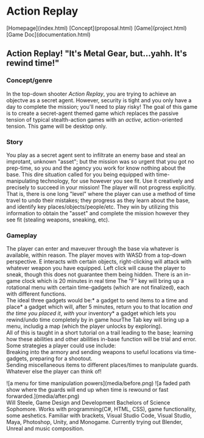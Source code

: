 # Action Replay

<nav>[Homepage](index.html) [Concept](proposal.html) [Game](project.html) [Game Doc](documentation.html)</nav>

<main id="proposal">

<div class="description" id="conceptgenre">

## Action Replay! "It's Metal Gear, but...yahh. It's rewind time!"

### Concept/genre

In the top-down shooter _Action Replay_, you are trying to achieve an objectve as a secret agent. However, security is tight and you only have a day to complete the mission; you'll need to play risky! The goal of this game is to create a secret-agent themed game which replaces the passive tension of typical stealth-action games with an _active_, action-oriented tension. This game will be desktop only.</div>

<div class="description" id="story">

### Story

You play as a secret agent sent to infiltrate an enemy base and steal an improtant, unknown "asset"; but the mission was so urgent that you got no prep-time, so you and the agency you work for know nothing about the base. This dire situation called for you being equipped with time-manipulating technology, for use however you see fit. Use it creatively and precisely to succeed in your mission! The player will not progress explicitly. That is, there is one long "level" where the player can use a method of time travel to undo their mistakes; they progress as they learn about the base, and identify key places/objects/people/etc. They win by utilizing this information to obtain the "asset" and complete the mission however they see fit (stealing weapons, sneaking, etc). </div>

<div class="description" id="gameplay">

### Gameplay

The player can enter and maveuver through the base via whatever is available, within reason. The player moves with WASD from a top-down perspective. E interacts with certain objects, right-clicking will attack with whatever weapon you have equipped. Left click will cause the player to sneak, though this does not guarantee them being hidden. There is an in-game clock which is 20 minutes in real time The "F" key will bring up a rotational menu with certain time-gadgets (which are not finalized), each with different functions.  
The ideal three gadgets would be:*   a gadget to send items to a time and place*   a gadget which will, after 5 minutes, return you to that location _and the time you placed it_, _with_ your inventory*   a gadget which lets you rewind/undo time completely by in game hourThe Tab key will bring up a menu, includig a map (which the player unlocks by exploring).  
All of this is taught in a short tutorial on a trail leading to the base; learning how these abilities and other abilities in-base function will be trial and error.  
Some strategies a player could use include:  
Breaking into the armory and sending weapons to useful locations via time-gadgets, preparing for a shootout.  
Sending miscellaneous items to different places/times to manipulate guards.  
Whatever else the player can think of!</div>

<div id="mockups">![a menu for time manipulation powers](media/before.png) ![a faded path show where the guards will end up when time is rewound or fast forwarded.](media/after.png)</div>

<div class="description" id="developerinfo">Will Steele, Game Design and Development Bachelors of Science Sophomore. Works with programming(C#, HTML, CSS), game functionality, some aeshetics. Familiar with brackets, Visual Studio Code, Visual Studio, Maya, Photoshop, Unity, and Monogame. Currently trying out Blender, Unreal and music composition.</div>

</main>